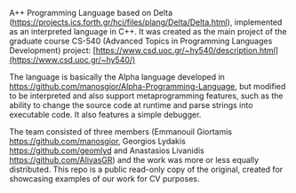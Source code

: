 A++ Programming Language based on Delta (https://projects.ics.forth.gr/hci/files/plang/Delta/Delta.html), implemented as an interpreted language in C++. 
It was created as the main project of the graduate course CS-540 (Advanced Topics in Programming Languages Development) project: [https://www.csd.uoc.gr/~hy540/description.html](https://www.csd.uoc.gr/~hy540/)

The language is basically the Alpha language developed in https://github.com/manosgior/Alpha-Programming-Language, but modified to be interpreted and also support metaprogramming features, such as the ability to change the source code at runtime and parse strings into executable code. It also features a
simple debugger.

The team consisted of three members (Emmanouil Giortamis https://github.com/manosgior, Georgios Lydakis https://github.com/geomlyd and Anastasios Livanidis https://github.com/AlivasGR) and the work was more or less equally distributed. This repo is a public read-only copy of the original, created for showcasing examples of our work for CV purposes.

